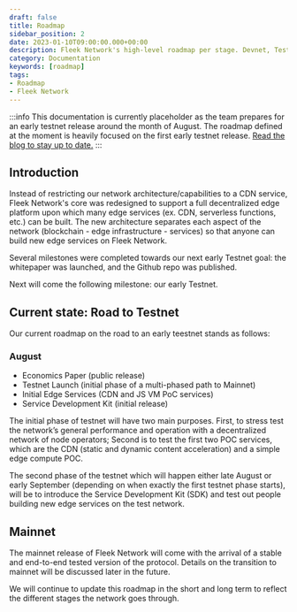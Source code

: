 ```yaml
---
draft: false
title: Roadmap
sidebar_position: 2
date: 2023-01-10T09:00:00.000+00:00
description: Fleek Network's high-level roadmap per stage. Devnet, Testnet, and Mainnet.
category: Documentation
keywords: [roadmap]
tags:
- Roadmap
- Fleek Network
---
```


:::info
This documentation is currently placeholder as the team prepares for an early testnet release around the month of August. The roadmap defined at the moment is heavily focused on the first early testnet release. [Read the blog to stay up to date.](https://blog.fleek.network/)
:::

## Introduction

Instead of restricting our network architecture/capabilities to a CDN service, Fleek Network's core was redesigned to support a full decentralized edge platform upon which many edge services (ex. CDN, serverless functions, etc.) can be built. The new architecture separates each aspect of the network (blockchain - edge infrastructure - services) so that anyone can build new edge services on Fleek Network.

Several milestones were completed towards our next early Testnet goal: the whitepaper was launched, and the Github repo was published.

Next will come the following milestone: our early Testnet.

## Current state: Road to Testnet

Our current roadmap on the road to an early teestnet stands as follows:

### August

- Economics Paper (public release)
- Testnet Launch (initial phase of a multi-phased path to Mainnet)
- Initial Edge Services (CDN and JS VM PoC services)
- Service Development Kit (initial release)

The initial phase of testnet will have two main purposes. First, to stress test the network’s general performance and operation with a decentralized network of node operators; Second is to test the first two POC services, which are the CDN (static and dynamic content acceleration) and a simple edge compute POC.

The second phase of the testnet which will happen either late August or early September (depending on when exactly the first testnet phase starts), will be to introduce the Service Development Kit (SDK) and test out people building new edge services on the test network.

## Mainnet

The mainnet release of Fleek Network will come with the arrival of a stable and end-to-end tested version of the protocol. Details on the transition to mainnet will be discussed later in the future.

We will continue to update this roadmap in the short and long term to reflect the different stages the network goes through.